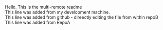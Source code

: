Hello.  This is the multi-remote readme  
This line was added from my development machine.  
This line was added from github - direectly editing the file from within repoB  
This line was added from RepoA
